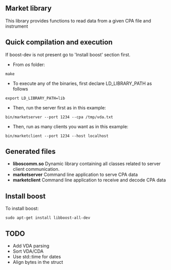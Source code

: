 Market library
----------------------------
This library provides functions to read data from a given CPA file and instrument


Quick compilation and execution 
-------------------------
If boost-dev is not present go to 'Install boost' section first.

* From *os* folder:
~~~~
make
~~~~
* To execute any of the binaries, first declare LD_LIBRARY_PATH as follows
~~~~
export LD_LIBRARY_PATH=lib

~~~~
* Then, run the server first as in this example:
~~~~
bin/marketserver --port 1234 --cpa /tmp/vda.txt
~~~~
* Then, run as many clients you want as in this example:
~~~~
bin/marketclient --port 1234 --host localhost
~~~~

Generated files
---------------
* **liboscomm.so** Dynamic library containing all classes related to server client communication.
* **marketserver** Command line application to serve CPA data
* **marketclient** Command line application to receive and decode CPA data

Install boost
---------------
To install boost:
~~~~
sudo apt-get install libboost-all-dev
~~~~

TODO
----------------
* Add VDA parsing
* Sort VDA/CDA
* Use std::time for dates
* Align bytes in the struct

